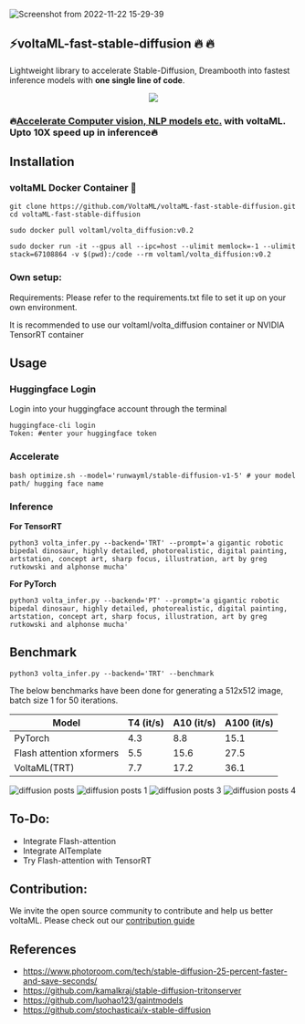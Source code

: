 ![Screenshot from 2022-11-22 15-29-39](https://user-images.githubusercontent.com/107309002/203284627-fa180962-75b1-41dd-83a7-124b74a1fcdf.png)

## ⚡voltaML-fast-stable-diffusion 🔥 🔥 


Lightweight library to accelerate Stable-Diffusion, Dreambooth into fastest inference models with **one single line of code**.

<div align="center">
<a href="https://discord.gg/pY5SVyHmWm"> <img src="https://dcbadge.vercel.app/api/server/pY5SVyHmWm" /> </a> 
</div>

### **🔥[Accelerate Computer vision, NLP models etc.](https://github.com/VoltaML/voltaML) with voltaML. Upto 10X speed up in inference🔥**

## Installation

### voltaML Docker Container 🐳
````        
git clone https://github.com/VoltaML/voltaML-fast-stable-diffusion.git
cd voltaML-fast-stable-diffusion

sudo docker pull voltaml/volta_diffusion:v0.2 

sudo docker run -it --gpus all --ipc=host --ulimit memlock=-1 --ulimit stack=67108864 -v $(pwd):/code --rm voltaml/volta_diffusion:v0.2 
````

### Own setup:

Requirements: Please refer to the requirements.txt file to set it up on your own environment.

It is recommended to use our voltaml/volta_diffusion container or NVIDIA TensorRT container

## Usage

### Huggingface Login
Login into your huggingface account through the terminal
```
huggingface-cli login
Token: #enter your huggingface token
```
### Accelerate
```
bash optimize.sh --model='runwayml/stable-diffusion-v1-5' # your model path/ hugging face name
```

### Inference

**For TensorRT**
```
python3 volta_infer.py --backend='TRT' --prompt='a gigantic robotic bipedal dinosaur, highly detailed, photorealistic, digital painting, artstation, concept art, sharp focus, illustration, art by greg rutkowski and alphonse mucha'
```
**For PyTorch**
```
python3 volta_infer.py --backend='PT' --prompt='a gigantic robotic bipedal dinosaur, highly detailed, photorealistic, digital painting, artstation, concept art, sharp focus, illustration, art by greg rutkowski and alphonse mucha'
```
## Benchmark
```
python3 volta_infer.py --backend='TRT' --benchmark
```
The below benchmarks have been done for generating a 512x512 image, batch size 1 for 50 iterations.

| Model          | T4 (it/s)      | A10 (it/s)      | A100 (it/s)       |
|----------------|--------------|----------------|----------------|
| PyTorch        |     4.3      | 8.8            | 15.1           |
| Flash attention xformers| 5.5 | 15.6            |27.5            |
| VoltaML(TRT)   |     7.7      | 17.2            | 36.1           |


![diffusion posts](https://user-images.githubusercontent.com/107309002/203910224-e4e89fe5-5929-4e5e-ac8d-4f126fc5c273.jpg)
![diffusion posts 1](https://user-images.githubusercontent.com/107309002/203910230-f83eda45-eb85-48a2-b5c8-e4f3ec8c21dd.jpg)
![diffusion posts 3](https://user-images.githubusercontent.com/107309002/203910233-79991ee4-24e1-4ac0-b0b2-d41543f75cef.jpg)
![diffusion posts 4](https://user-images.githubusercontent.com/107309002/203910349-1168695b-816f-4d35-9fa7-7e0331816eeb.jpg)

## To-Do:
* Integrate Flash-attention
* Integrate AITemplate
* Try Flash-attention with TensorRT

## Contribution:
We invite the open source community to contribute and help us better voltaML. Please check out our [contribution guide](https://github.com/VoltaML/voltaML-fast-stable-diffusion/blob/main/CONTRIBUTION.md)

## References
* https://www.photoroom.com/tech/stable-diffusion-25-percent-faster-and-save-seconds/ </br>
* https://github.com/kamalkraj/stable-diffusion-tritonserver </br>
* https://github.com/luohao123/gaintmodels </br>
* https://github.com/stochasticai/x-stable-diffusion
